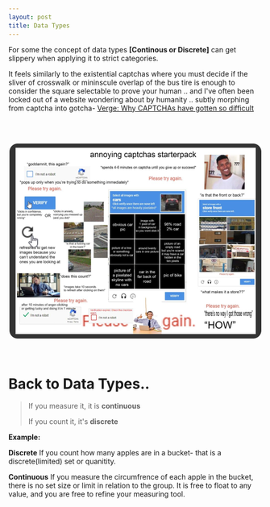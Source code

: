 ```yaml
---
layout: post
title: Data Types
---
```


For some the concept of data types **[Continous or Discrete]** can get slippery when applying it to strict categories. 

It feels similarly to the existential captchas where you must decide if the sliver of crosswalk or mininscule overlap of the bus tire is enough to consider the square selectable to prove your human .. and I've often been locked out of a website wondering about by humanity .. subtly morphing from captcha into gotcha- [Verge: Why CAPTCHAs have gotten so difficult](https://www.theverge.com/2019/2/1/18205610/google-captcha-ai-robot-human-difficult-artificial-intelligence)

<br><br>
<p align="center">



 <img src="https://raw.githubusercontent.com/eurus13/eurus13.github.io/master/images/304Kas5.png">

</p>
<br>

# Back to Data Types..

> If you  measure it, it is **continuous**
>
>
> If you count it, it's **discrete**

__Example:__

**Discrete**
If you count how many apples are in a bucket- that is a discrete(limited) set or quanitity.

**Continuous**
If you measure the circumfrence of each apple in the bucket, there is no set size or limit in relation to the group. It is free to float to any value, and you are free to refine your measuring tool. 



